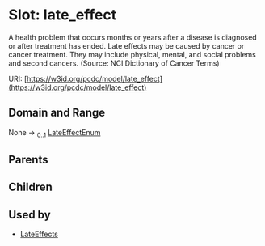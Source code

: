 
# Slot: late_effect


A health problem that occurs months or years after a disease is diagnosed or after treatment has ended. Late effects may be caused by cancer or cancer treatment. They may include physical, mental, and social problems and second cancers. (Source: NCI Dictionary of Cancer Terms)

URI: [https://w3id.org/pcdc/model/late_effect](https://w3id.org/pcdc/model/late_effect)


## Domain and Range

None &#8594;  <sub>0..1</sub> [LateEffectEnum](LateEffectEnum.md)

## Parents


## Children


## Used by

 * [LateEffects](LateEffects.md)
